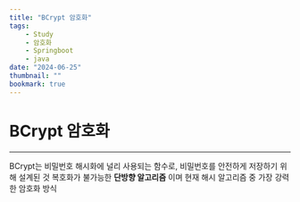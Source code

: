 ```yaml
---
title: "BCrypt 암호화"
tags:
    - Study
    - 암호화
    - Springboot
    - java
date: "2024-06-25"
thumbnail: ""
bookmark: true
---
```



# BCrypt 암호화
---
BCrypt는 비밀번호 해시화에 널리 사용되는 함수로, 비밀번호를 안전하게 저장하기 위해 설계된 것
복호화가 불가능한 **단방향 알고리즘** 이며 현재 해시 알고리즘 중 가장 강력한 암호화 방식
